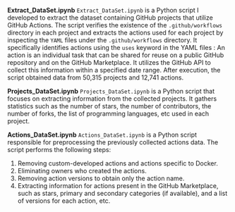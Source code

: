**Extract_DataSet.ipynb**
`Extract_DataSet.ipynb` is a Python script I developed to extract the dataset containing GitHub projects that utilize GitHub Actions. The script verifies the existence of the ``.github/workflows`` directory in each project and extracts the actions used for each project by inspecting the ``YAML`` files under the ``.github/workflows`` directory. It specifically identifies actions using the ``uses`` keyword in the YAML files : An action is an individual task that can be shared for reuse on a public GitHub repository and on the GitHub Marketplace. It utilizes the GitHub API to collect this information within a specified date range. After execution, the script obtained data from 50,315 projects and 12,741 actions.

**Projects_DataSet.ipynb**
`Projects_DataSet.ipynb` is a Python script that focuses on extracting information from the collected projects. It gathers statistics such as the number of stars, the number of contributors, the number of forks, the list of programming languages, etc used in each project.

**Actions_DataSet.ipynb**
`Actions_DataSet.ipynb` is a Python script responsible for preprocessing the previously collected actions data. The script performs the following steps:

1. Removing custom-developed actions and actions specific to Docker.
2. Eliminating owners who created the actions.
3. Removing action versions to obtain only the action name.
4. Extracting information for actions present in the GitHub Marketplace, such as stars, primary and secondary categories (if available), and a list of versions for each action, etc.

